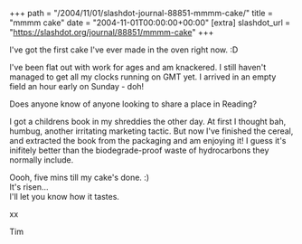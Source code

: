 +++
path = "/2004/11/01/slashdot-journal-88851-mmmm-cake/"
title = "mmmm cake"
date = "2004-11-01T00:00:00+00:00"
[extra]
slashdot_url = "https://slashdot.org/journal/88851/mmmm-cake"
+++

<p>I've got the first cake I've ever made in the oven right now.<nobr> </nobr>:D</p>
<p>I've been flat out with work for ages and am knackered. I still haven't managed to get all my clocks running on GMT yet. I arrived in an empty field an hour early on Sunday - doh!</p>
<p>Does anyone know of anyone looking to share a place in Reading?</p>
<p>I got a childrens book in my shreddies the other day. At first I thought bah, humbug, another irritating marketing tactic. But now I've finished the cereal, and extracted the book from the packaging and am enjoying it! I guess it's inifitely better than the biodegrade-proof waste of hydrocarbons they normally include.</p>
<p>Oooh, five mins till my cake's done.<nobr> </nobr>:)<br>It's risen...<br>I'll let you know how it tastes.</p>
<p>xx</p>
<p>Tim</p>

